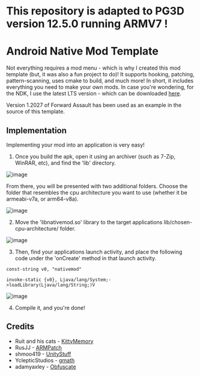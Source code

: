 # This repository is adapted to PG3D version 12.5.0 running ARMV7 !

# Android Native Mod Template
Not everything requires a mod menu - which is why I created this mod template (but, it was also a fun project to do)! It supports hooking, patching, pattern-scanning, uses cmake to build, and much more! In short, it includes everything you need to make your own mods. In case you're wondering, for the NDK, I use the latest LTS version - which can be downloaded [here](https://github.com/android/ndk/wiki#current-lts-release). 

Version 1.2027 of Forward Assault has been used as an example in the source of this template.

## Implementation
Implementing your mod into an application is very easy!

1. Once you build the apk, open it using an archiver (such as 7-Zip, WinRAR, etc), and find the 'lib' directory. 

![image](https://user-images.githubusercontent.com/64957743/172854358-d5a3cf9a-37b6-4e7a-88de-4b68ef3b26f6.png)

From there, you will be presented with two additional folders. Choose the folder that resembles the cpu architecture you want to use (whether it be armeabi-v7a, or arm64-v8a).

![image](https://user-images.githubusercontent.com/64957743/172854465-9bc9ceca-04fc-45fc-acb5-a23d69134409.png)


2. Move the 'libnativemod.so' library to the target applications lib/chosen-cpu-architecture/ folder.

![image](https://user-images.githubusercontent.com/64957743/172854827-44556607-7609-422f-8486-948922e93500.png)

3. Then, find your applications launch activity, and place the following code under the 'onCreate' method in that launch activity.

```
const-string v0, "nativemod"

invoke-static {v0}, Ljava/lang/System;->loadLibrary(Ljava/lang/String;)V
```

![image](https://user-images.githubusercontent.com/64957743/172854983-bec97ca3-399e-4f81-b234-8d9de3dec846.png)

4. Compile it, and you're done!

## Credits
* Ruit and his cats - [KittyMemory](https://github.com/MJx0/KittyMemory/)
* RusJJ - [ARMPatch](https://github.com/RusJJ/ARMPatch/)
* shmoo419 - [UnityStuff](https://github.com/shmoo419/UnityStuff/)
* YclepticStudios - [gmath](https://github.com/YclepticStudios/gmath/)
* adamyaxley - [Obfuscate](https://github.com/adamyaxley/Obfuscate/)
